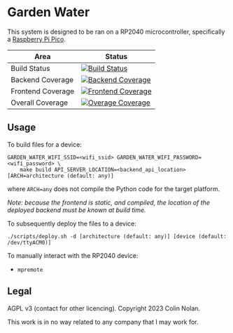 # Garden Water

This system is designed to be ran on a RP2040 microcontroller, specifically a [Raspberry Pi Pico](https://www.raspberrypi.com/products/raspberry-pi-pico/).

| Area              | Status                                                                                                                                                                                             |
| ----------------- | -------------------------------------------------------------------------------------------------------------------------------------------------------------------------------------------------- |
| Build Status      | [![Build Status](https://ci.colinnolan.uk/api/badges/colin-nolan/garden-watering/status.svg)](https://ci.colinnolan.uk/colin-nolan/garden-watering)                                                |
| Backend Coverage  | [![Backend Coverage](https://codecov.io/gh/colin-nolan/garden-watering/graph/badge.svg?token=UKCB5SVPED&flag=backend)](https://app.codecov.io/gh/colin-nolan/garden-watering/tree/main/backend)    |
| Frontend Coverage | [![Frontend Coverage](https://codecov.io/gh/colin-nolan/garden-watering/graph/badge.svg?token=UKCB5SVPED&flag=frontend)](https://app.codecov.io/gh/colin-nolan/garden-watering/tree/main/frontend) |
| Overall Coverage | [![Overage Coverage](https://codecov.io/gh/colin-nolan/garden-watering/graph/badge.svg?token=UKCB5SVPED)](https://codecov.io/gh/colin-nolan/garden-watering) |

## Usage

To build files for a device:

```text
GARDEN_WATER_WIFI_SSID=<wifi_ssid> GARDEN_WATER_WIFI_PASSWORD=<wifi_password> \
    make build API_SERVER_LOCATION=<backend_api_location> [ARCH=architecture (default: any)]
```

where `ARCH=any` does not compile the Python code for the target platform.

_Note: because the frontend is static, and compiled, the location of the deployed backend must be known at build time._

To subsequently deploy the files to a device:

```shell
./scripts/deploy.sh -d [architecture (default: any)] [device (default: /dev/ttyACM0)]
```

To manually interact with the RP2040 device:

- `mpremote`

## Legal

AGPL v3 (contact for other licencing). Copyright 2023 Colin Nolan.

This work is in no way related to any company that I may work for.
